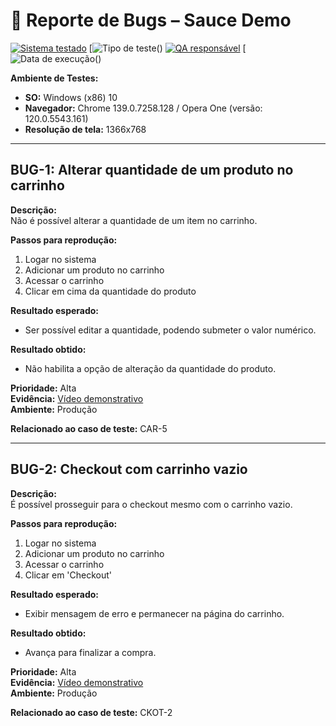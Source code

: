 # 🐞 Reporte de Bugs – Sauce Demo

[![Sistema testado](https://img.shields.io/badge/Sistema-SauceDemo-blue)](https://www.saucedemo.com)
[![Tipo de teste](https://img.shields.io/badge/Tipo%20de%20teste-Manual-yellow)()
[![QA responsável](https://img.shields.io/badge/QA-Guilherme%20Lima-orange)](https://www.linkedin.com/in/guilhermelima-qa)
[![Data de execução](https://img.shields.io/badge/Data-12%20de%20agosto%202025-lightgrey)()

**Ambiente de Testes:**  
- **SO:** Windows (x86) 10 
- **Navegador:** Chrome 139.0.7258.128 / Opera One (versão: 120.0.5543.161)
- **Resolução de tela:** 1366x768

---

## BUG-1: Alterar quantidade de um produto no carrinho

**Descrição:**  
Não é possível alterar a quantidade de um item no carrinho.

**Passos para reprodução:**  
1. Logar no sistema  
2. Adicionar um produto no carrinho  
3. Acessar o carrinho  
4. Clicar em cima da quantidade do produto  

**Resultado esperado:**  
- Ser possível editar a quantidade, podendo submeter o valor numérico.

**Resultado obtido:**  
- Não habilita a opção de alteração da quantidade do produto.

**Prioridade:** Alta  
**Evidência:** [Vídeo demonstrativo](https://jam.dev/c/8c3f7b78-5ebd-4d4b-a6d9-a33e33ab9a41)  
**Ambiente:** Produção  

**Relacionado ao caso de teste:** CAR-5

---

## BUG-2: Checkout com carrinho vazio

**Descrição:**  
É possível prosseguir para o checkout mesmo com o carrinho vazio.

**Passos para reprodução:**  
1. Logar no sistema  
2. Adicionar um produto no carrinho  
3. Acessar o carrinho  
4. Clicar em 'Checkout'  

**Resultado esperado:**  
- Exibir mensagem de erro e permanecer na página do carrinho.

**Resultado obtido:**  
- Avança para finalizar a compra.

**Prioridade:** Alta  
**Evidência:** [Vídeo demonstrativo](https://jam.dev/c/e53ef170-8641-49e6-a8a2-977fec930246)  
**Ambiente:** Produção  

**Relacionado ao caso de teste:** CKOT-2
